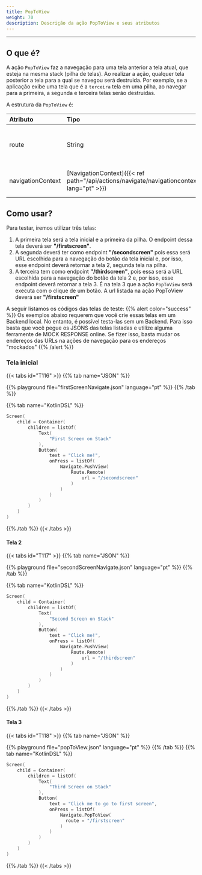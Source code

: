 ```yaml
---
title: PopToView
weight: 70
description: Descrição da ação PopToView e seus atributos
---
```


---

## O que é? <a id="definicao"></a>

A ação ``PopToView`` faz a navegação para uma tela anterior a tela atual, que esteja na mesma stack (pilha de telas). Ao realizar a ação, qualquer tela posterior a tela para a qual se navegou será destruida. Por exemplo, se a aplicação exibe uma tela que é a ``terceira`` tela em uma pilha, ao navegar para a primeira, a segunda e terceira telas serão destruidas.

A estrutura da ``PopToView`` é:

| **Atributo** | **Tipo** | Obrigatório | **Definição** |
| :--- | :--- | :---: | :--- |
| route | ​String | ✓ | Rota de alguma tela que está na pilha. |
| navigationContext | ​[NavigationContext]({{< ref path="/api/actions/navigate/navigationcontext" lang="pt" >}})​ | | Contexto salvo na tela destino. |

## Como usar?

Para testar, iremos utilizar três telas:

1. A primeira tela será a tela inicial e a primeira da pilha. O endpoint dessa tela deverá ser **"/firstscreen"**.  
2. A segunda deverá ter como endpoint **"/secondscreen"** pois essa será URL escolhida para a navegação do botão da tela inicial e, por isso, esse endpoint deverá retornar a tela 2, segunda tela na pilha.  
3. A terceira tem como endpoint **"/thirdscreen"**, pois essa será a URL escolhida para a navegação do botão da tela 2 e, por isso, esse endpoint deverá retornar a tela 3. É na tela 3 que a ação ``PopToView`` será executa com o clique de um botão. A url listada na ação PopToView deverá ser **"/firstscreen"**

A seguir listamos os códigos das telas de teste:
{{% alert color="success" %}}
  Os exemplos abaixo requerem que você crie essas telas em um Backend local. No entanto, é possível testa-las sem um Backend. Para isso basta que você pegue os JSONS das telas listadas e utilize alguma ferramente de MOCK RESPONSE online. Se fizer isso, basta mudar os endereços das URLs na ações de navegação para os endereços "mockados"
{{% /alert %}}

### Tela inicial

{{< tabs id="T116" >}}
{{% tab name="JSON" %}}
<!-- json-playground:firstScreenNavigate.json
{
  "_beagleComponent_" : "beagle:screenComponent",
  "child" : {
    "_beagleComponent_" : "beagle:container",
    "children" : [ {
      "_beagleComponent_" : "beagle:text",
      "text" : "First Screen on Stack"
    }, {
      "_beagleComponent_" : "beagle:button",
      "text" : "Click me!",
      "onPress" : [ {
        "_beagleAction_" : "beagle:pushView",
        "route" : {
          "url" : "secondScreenNavigate.json",
          "shouldPrefetch" : false
        }
      } ]
    } ]
  }
}
-->
{{% playground file="firstScreenNavigate.json" language="pt" %}}
{{% /tab %}}

{{% tab name="KotlinDSL" %}}

```kotlin
Screen(
    child = Container(
        children = listOf(
            Text(
                "First Screen on Stack"
            ),
            Button(
                text = "Click me!",
                onPress = listOf(
                    Navigate.PushView(
                        Route.Remote(
                            url = "/secondscreen"
                        )
                    )
                )
            )
        )
    )
)
```

{{% /tab %}}
{{< /tabs >}}

#### Tela 2

{{< tabs id="T117" >}}
{{% tab name="JSON" %}}
<!-- json-playground:secondScreenNavigate.json
{
  "_beagleComponent_" : "beagle:screenComponent",
  "child" : {
    "_beagleComponent_" : "beagle:container",
    "children" : [ {
      "_beagleComponent_" : "beagle:text",
      "text" : "Second Screen on Stack"
    }, {
      "_beagleComponent_" : "beagle:button",
      "text" : "Click me!",
      "onPress" : [ {
        "_beagleAction_" : "beagle:pushView",
        "route" : {
          "url" : "popToView.json",
          "shouldPrefetch" : false
        }
      } ]
    } ]
  }
}
-->
{{% playground file="secondScreenNavigate.json" language="pt" %}}
{{% /tab %}}

{{% tab name="KotlinDSL" %}}

```kotlin
Screen(
    child = Container(
        children = listOf(
            Text(
                "Second Screen on Stack"
            ),
            Button(
                text = "Click me!",
                onPress = listOf(
                    Navigate.PushView(
                        Route.Remote(
                            url = "/thirdscreen"
                        )
                    )
                )
            )
        )
    )
)
```

{{% /tab %}}
{{< /tabs >}}

#### Tela 3

{{< tabs id="T118" >}}
{{% tab name="JSON" %}}
<!-- json-playground:popToView.json
{
  "_beagleComponent_" : "beagle:screenComponent",
  "child" : {
    "_beagleComponent_" : "beagle:container",
    "children" : [ {
      "_beagleComponent_" : "beagle:text",
      "text" : "Third Screen on Stack"
    }, {
      "_beagleComponent_" : "beagle:button",
      "text" : "Click me to go to first screen",
      "onPress" : [ {
        "_beagleAction_" : "beagle:popToView",
        "route" : "firstScreenNavigate.json"
      } ]
    } ]
  }
}
-->
{{% playground file="popToView.json" language="pt" %}}
{{% /tab %}}
{{% tab name="KotlinDSL" %}}

```kotlin
Screen(
    child = Container(
        children = listOf(
            Text(
                "Third Screen on Stack"
            ),
            Button(
                text = "Click me to go to first screen",
                onPress = listOf(
                    Navigate.PopToView(
                      route = "/firstscreen"
                    )
                )
            )
        )
    )
)
```

{{% /tab %}}
{{< /tabs >}}
